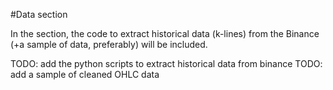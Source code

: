 #Data section

In the section, the code to extract historical data (k-lines) from the Binance (+a sample of data, 
preferably) will be included.

TODO: add the python scripts to extract historical data from binance
TODO: add a sample of cleaned OHLC data

